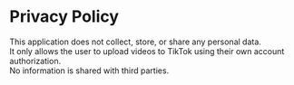 # Privacy Policy

This application does not collect, store, or share any personal data.  
It only allows the user to upload videos to TikTok using their own account authorization.  
No information is shared with third parties.
